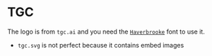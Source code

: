 # TGC

The logo is from `tgc.ai` and you need the [`Haverbrooke`](https://www.dafont.com/haverbrooke.font) font to use it.

- `tgc.svg` is not perfect because it contains embed images
